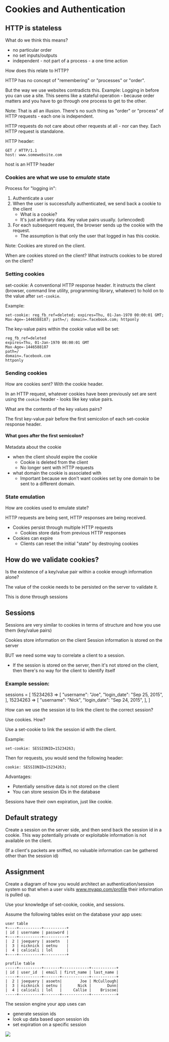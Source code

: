 Cookies and Authentication
==========================

HTTP is stateless
-----------------

What do we think this means?

* no particular order
* no set inputs/outputs
* independent - not part of a process - a one time action

How does this relate to HTTP?

HTTP has no concept of "remembering" or "processes" or "order".

But the way we use websites contradicts this.
Example: Logging in before you can use a site.
This seems like a stateful operation - because order matters and
you have to go through one process to get to the other.

Note: That is all an illusion. There's no such thing as "order" or "process" of
HTTP requests - each one is independent.


HTTP requests do not care about other requests at all - nor can they.
Each HTTP request is standalone.

HTTP header:

    GET / HTTP/1.1
    host: www.somewebsite.com

host is an HTTP header

### Cookies are what we use to *emulate* state

Process for "logging in":

1. Authenticate a user
2. When the user is successfully authenticated, we send back a cookie to the
   client
    * What is a cookie?
    * It's just arbitrary data. Key value pairs usually. (urlencoded)
3. For each subsequent request, the browser sends up the cookie with the
request.
    * The assumption is that only the user that logged in has this cookie.

Note: Cookies are stored on the client.

When are cookies stored on the client? What instructs cookies to be stored on
the client?

### Setting cookies

set-cookie: A conventional HTTP response header. It instructs the client
(browser, command line utility, programming library, whatever) to hold on to the
value after `set-cookie`.

Example:

    set-cookie: reg_fb_ref=deleted; expires=Thu, 01-Jan-1970 00:00:01 GMT;
    Max-Age=-1446588187; path=/; domain=.facebook.com; httponly

The key-value pairs within the cookie value will be set:

    reg_fb_ref=deleted
    expires=Thu, 01-Jan-1970 00:00:01 GMT
    Max-Age=-1446588187
    path=/
    domain=.facebook.com
    httponly


### Sending cookies

How are cookies sent? With the cookie header.

In an HTTP request, whatever cookies have been previously set are sent using the
`cookie` header - looks like key value pairs.

What are the contents of the key values pairs?

The first key-value pair before the first semicolon of each set-cookie response
header.

#### What goes after the first semicolon?

Metadata about the cookie

* when the client should expire the cookie
    + Cookie is deleted from the client
    + No longer sent with HTTP requests
* what domain the cookie is associated with
    + Important because we don't want cookies set by one domain to be sent to a
      different domain.

### State emulation

How are cookies used to emulate state?

HTTP requests are being sent, HTTP responses are being received.

* Cookies persist through multiple HTTP requests
    + Cookies store data from previous HTTP responses
* Cookies can expire
    + Clients can reset the initial "state" by destroying cookies

How do we validate cookies?
---------------------------

Is the existence of a key/value pair within a cookie enough information alone?

The value of the cookie needs to be persisted on the server to validate it.

This is done through sessions

Sessions
--------

Sessions are very similar to cookies in terms of structure and how you use them
(key/value pairs)

Cookies store information on the client
Session information is stored on the server

BUT we need some way to correlate a client to a session.
* If the session is stored on the server, then it's not stored on the client,
  then there's no way for the client to identify itself

### Example session:

sessions = [
    15234263 => [
        "username": "Joe",
        "login_date": "Sep 25, 2015",
    ],
    15234263 => [
        "username": "Nick",
        "login_date": "Sep 24, 2015",
    ],
]

How can we use the session id to link the client to the correct session?

Use cookies. How?

Use a set-cookie to link the session id with the client.

Example:

    set-cookie: SESSIONID=15234263;

Then for requests, you would send the following header:

    cookie: SESSIONID=15234263;

Advantages:

* Potentially sensitive data is not stored on the client
* You can store session IDs in the database

Sessions have their own expiration, just like cookie.

Default strategy
----------------

Create a session on the server side, and then send back the session id in a
cookie. This way potentially private or exploitable information is not available
on the client.

(If a client's packets are sniffed, no valuable information can be gathered
other than the session id)

Assignment
----------

Create a diagram of how you would architect an authentication/session system so
that when a user visits www.myapp.com/profile their information is pulled up.

Use your knowledge of set-cookie, cookie, and sessions.

Assume the following tables exist on the database your app uses:

    user table
    +----+----------+----------+
    | id | username | password |
    +----+----------+----------+
    |  2 | joequery | asoetn   |
    |  3 | nicknick | oetnu    |
    |  4 | calicali | lol      |
    +----+----------+----------+

    profile table
    -----+----------+-------+------------+-----------+
    | id | user_id  | email | first_name | last_name |
    -----+----------+-------+------------+-----------+
    |  2 | joequery | asoetn|        Joe | McCullough|
    |  3 | nicknick | oetnu |       Nick |       Dunn|
    |  4 | calicali | lol   |     Callie |    Briscoe|
    -----+----------+-------+------------+-----------+

The session engine your app uses can

* generate session ids
* look up data based upon session ids
* set expiration on a specific session

![](http://i.imgur.com/nmsjy2T.png)
